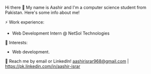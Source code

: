 Hi there 👋
My name is Aashir and I'm a computer science student from Pakistan. Here's some info about me!

⚡ Work experience:

+ Web Development Intern @ NetSol Technologies

🌱 Interests:

+ Web development.


💬 Reach me by email or LinkedIn! aashirisrar968@gmail.com | https://pk.linkedin.com/in/aashir-israr

